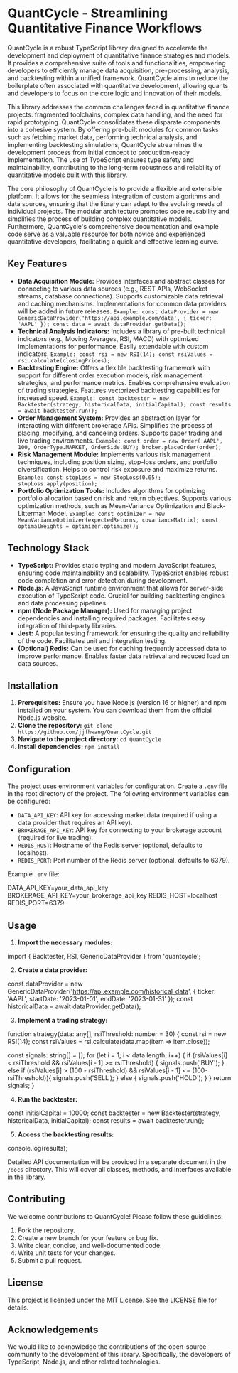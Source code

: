 # QuantCycle - Streamlining Quantitative Finance Workflows

QuantCycle is a robust TypeScript library designed to accelerate the development and deployment of quantitative finance strategies and models. It provides a comprehensive suite of tools and functionalities, empowering developers to efficiently manage data acquisition, pre-processing, analysis, and backtesting within a unified framework. QuantCycle aims to reduce the boilerplate often associated with quantitative development, allowing quants and developers to focus on the core logic and innovation of their models.

This library addresses the common challenges faced in quantitative finance projects: fragmented toolchains, complex data handling, and the need for rapid prototyping. QuantCycle consolidates these disparate components into a cohesive system. By offering pre-built modules for common tasks such as fetching market data, performing technical analysis, and implementing backtesting simulations, QuantCycle streamlines the development process from initial concept to production-ready implementation. The use of TypeScript ensures type safety and maintainability, contributing to the long-term robustness and reliability of quantitative models built with this library.

The core philosophy of QuantCycle is to provide a flexible and extensible platform. It allows for the seamless integration of custom algorithms and data sources, ensuring that the library can adapt to the evolving needs of individual projects. The modular architecture promotes code reusability and simplifies the process of building complex quantitative models. Furthermore, QuantCycle's comprehensive documentation and example code serve as a valuable resource for both novice and experienced quantitative developers, facilitating a quick and effective learning curve.

## Key Features

*   **Data Acquisition Module:** Provides interfaces and abstract classes for connecting to various data sources (e.g., REST APIs, WebSocket streams, database connections). Supports customizable data retrieval and caching mechanisms. Implementations for common data providers will be added in future releases. `Example: const dataProvider = new GenericDataProvider('https://api.example.com/data', { ticker: 'AAPL' }); const data = await dataProvider.getData();`
*   **Technical Analysis Indicators:** Includes a library of pre-built technical indicators (e.g., Moving Averages, RSI, MACD) with optimized implementations for performance. Easily extendable with custom indicators. `Example: const rsi = new RSI(14); const rsiValues = rsi.calculate(closingPrices);`
*   **Backtesting Engine:** Offers a flexible backtesting framework with support for different order execution models, risk management strategies, and performance metrics. Enables comprehensive evaluation of trading strategies. Features vectorized backtesting capabilities for increased speed. `Example: const backtester = new Backtester(strategy, historicalData, initialCapital); const results = await backtester.run();`
*   **Order Management System:** Provides an abstraction layer for interacting with different brokerage APIs. Simplifies the process of placing, modifying, and canceling orders. Supports paper trading and live trading environments. `Example: const order = new Order('AAPL', 100, OrderType.MARKET, OrderSide.BUY); broker.placeOrder(order);`
*   **Risk Management Module:** Implements various risk management techniques, including position sizing, stop-loss orders, and portfolio diversification. Helps to control risk exposure and maximize returns. `Example: const stopLoss = new StopLoss(0.05); stopLoss.apply(position);`
*   **Portfolio Optimization Tools:** Includes algorithms for optimizing portfolio allocation based on risk and return objectives. Supports various optimization methods, such as Mean-Variance Optimization and Black-Litterman Model. `Example: const optimizer = new MeanVarianceOptimizer(expectedReturns, covarianceMatrix); const optimalWeights = optimizer.optimize();`

## Technology Stack

*   **TypeScript:** Provides static typing and modern JavaScript features, ensuring code maintainability and scalability.  TypeScript enables robust code completion and error detection during development.
*   **Node.js:** A JavaScript runtime environment that allows for server-side execution of TypeScript code. Crucial for building backtesting engines and data processing pipelines.
*   **npm (Node Package Manager):** Used for managing project dependencies and installing required packages. Facilitates easy integration of third-party libraries.
*   **Jest:** A popular testing framework for ensuring the quality and reliability of the code. Facilitates unit and integration testing.
*   **(Optional) Redis:** Can be used for caching frequently accessed data to improve performance. Enables faster data retrieval and reduced load on data sources.

## Installation

1.  **Prerequisites:** Ensure you have Node.js (version 16 or higher) and npm installed on your system. You can download them from the official Node.js website.
2.  **Clone the repository:**
    `git clone https://github.com/jjfhwang/QuantCycle.git`
3.  **Navigate to the project directory:**
    `cd QuantCycle`
4.  **Install dependencies:**
    `npm install`

## Configuration

The project uses environment variables for configuration. Create a `.env` file in the root directory of the project. The following environment variables can be configured:

*   `DATA_API_KEY`: API key for accessing market data (required if using a data provider that requires an API key).
*   `BROKERAGE_API_KEY`: API key for connecting to your brokerage account (required for live trading).
*   `REDIS_HOST`: Hostname of the Redis server (optional, defaults to localhost).
*   `REDIS_PORT`: Port number of the Redis server (optional, defaults to 6379).

Example `.env` file:

DATA_API_KEY=your_data_api_key
BROKERAGE_API_KEY=your_brokerage_api_key
REDIS_HOST=localhost
REDIS_PORT=6379

## Usage

1.  **Import the necessary modules:**

import { Backtester, RSI, GenericDataProvider } from 'quantcycle';

2.  **Create a data provider:**

const dataProvider = new GenericDataProvider('https://api.example.com/historical_data', { ticker: 'AAPL', startDate: '2023-01-01', endDate: '2023-01-31' });
const historicalData = await dataProvider.getData();

3.  **Implement a trading strategy:**

function strategy(data: any[], rsiThreshold: number = 30) {
  const rsi = new RSI(14);
  const rsiValues = rsi.calculate(data.map(item => item.close));

  const signals: string[] = [];
  for (let i = 1; i < data.length; i++) {
    if (rsiValues[i] < rsiThreshold && rsiValues[i - 1] >= rsiThreshold) {
      signals.push('BUY');
    } else if (rsiValues[i] > (100 - rsiThreshold) && rsiValues[i - 1] <= (100-rsiThreshold)){
        signals.push('SELL');
    }
    else {
      signals.push('HOLD');
    }
  }
  return signals;
}

4.  **Run the backtester:**

const initialCapital = 10000;
const backtester = new Backtester(strategy, historicalData, initialCapital);
const results = await backtester.run();

5.  **Access the backtesting results:**

console.log(results);

Detailed API documentation will be provided in a separate document in the `/docs` directory. This will cover all classes, methods, and interfaces available in the library.

## Contributing

We welcome contributions to QuantCycle! Please follow these guidelines:

1.  Fork the repository.
2.  Create a new branch for your feature or bug fix.
3.  Write clear, concise, and well-documented code.
4.  Write unit tests for your changes.
5.  Submit a pull request.

## License

This project is licensed under the MIT License. See the [LICENSE](https://github.com/jjfhwang/QuantCycle/blob/main/LICENSE) file for details.

## Acknowledgements

We would like to acknowledge the contributions of the open-source community to the development of this library. Specifically, the developers of TypeScript, Node.js, and other related technologies.